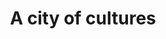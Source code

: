 ---
pid: ws49
title: A city of cultures
location_transcription: North Central Philadelphia
coordinates: "[-75.154241333936, 39.996125610232]"
zipcode: '19122'
gen_neighborhood: North Philadelphia
neighborhood: Yorktown,Old Kensington,Jinogi
outside_phl: 
age: '39'
age_range: 30-39
instagram: 
image_file_name: ws_49.jpg
proposal_transcription: A monument that depicts the great variety of cultures that
  make our city ... and make it special. As a world heritage city Philly is (or should
  be) exemplary of our national a whole.
topic: Inclusivity
topic_summary: 0, 0, 0
type: Other No Form
keywords_other: 
credit: 
image_labels: 
twitter: cristinavalerie
facebook: 
permalink: "/monuments/ws49/"
layout: item-page
---